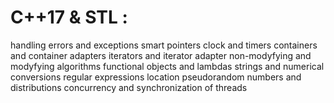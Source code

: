 # C++17 & STL :
handling errors and exceptions
smart pointers
clock and timers
containers and container adapters
iterators and iterator adapter
non-modyfying and modyfying algorithms
functional objects and lambdas
strings and numerical conversions
regular expressions
location
pseudorandom numbers and distributions
concurrency and synchronization of threads
